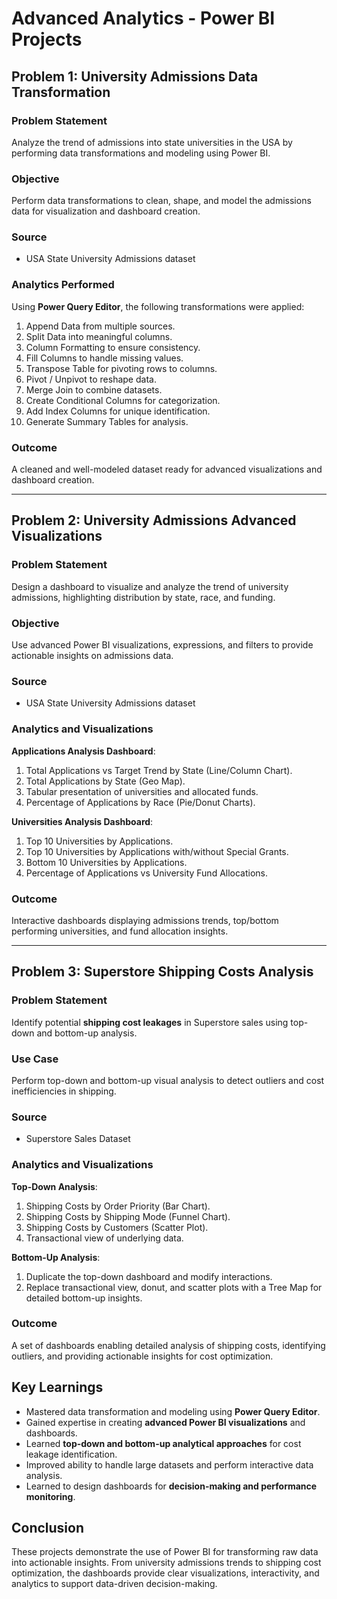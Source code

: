 # Advanced Analytics - Power BI Projects  

## Problem 1: University Admissions Data Transformation  

### Problem Statement
Analyze the trend of admissions into state universities in the USA by performing data transformations and modeling using Power BI.  

### Objective
Perform data transformations to clean, shape, and model the admissions data for visualization and dashboard creation.  

### Source
- USA State University Admissions dataset  

### Analytics Performed
Using **Power Query Editor**, the following transformations were applied:  
1. Append Data from multiple sources.  
2. Split Data into meaningful columns.  
3. Column Formatting to ensure consistency.  
4. Fill Columns to handle missing values.  
5. Transpose Table for pivoting rows to columns.  
6. Pivot / Unpivot to reshape data.  
7. Merge Join to combine datasets.  
8. Create Conditional Columns for categorization.  
9. Add Index Columns for unique identification.  
10. Generate Summary Tables for analysis.  

### Outcome
A cleaned and well-modeled dataset ready for advanced visualizations and dashboard creation.  

---

## Problem 2: University Admissions Advanced Visualizations  

### Problem Statement
Design a dashboard to visualize and analyze the trend of university admissions, highlighting distribution by state, race, and funding.  

### Objective
Use advanced Power BI visualizations, expressions, and filters to provide actionable insights on admissions data.  

### Source
- USA State University Admissions dataset  

### Analytics and Visualizations
**Applications Analysis Dashboard**:  
1. Total Applications vs Target Trend by State (Line/Column Chart).  
2. Total Applications by State (Geo Map).  
3. Tabular presentation of universities and allocated funds.  
4. Percentage of Applications by Race (Pie/Donut Charts).  

**Universities Analysis Dashboard**:  
1. Top 10 Universities by Applications.  
2. Top 10 Universities by Applications with/without Special Grants.  
3. Bottom 10 Universities by Applications.  
4. Percentage of Applications vs University Fund Allocations.  

### Outcome
Interactive dashboards displaying admissions trends, top/bottom performing universities, and fund allocation insights.  

---

## Problem 3: Superstore Shipping Costs Analysis  

### Problem Statement
Identify potential **shipping cost leakages** in Superstore sales using top-down and bottom-up analysis.  

### Use Case
Perform top-down and bottom-up visual analysis to detect outliers and cost inefficiencies in shipping.  

### Source
- Superstore Sales Dataset  

### Analytics and Visualizations
**Top-Down Analysis**:  
1. Shipping Costs by Order Priority (Bar Chart).  
2. Shipping Costs by Shipping Mode (Funnel Chart).  
3. Shipping Costs by Customers (Scatter Plot).  
4. Transactional view of underlying data.  

**Bottom-Up Analysis**:  
1. Duplicate the top-down dashboard and modify interactions.  
2. Replace transactional view, donut, and scatter plots with a Tree Map for detailed bottom-up insights.  

### Outcome
A set of dashboards enabling detailed analysis of shipping costs, identifying outliers, and providing actionable insights for cost optimization.  

## Key Learnings
- Mastered data transformation and modeling using **Power Query Editor**.  
- Gained expertise in creating **advanced Power BI visualizations** and dashboards.  
- Learned **top-down and bottom-up analytical approaches** for cost leakage identification.  
- Improved ability to handle large datasets and perform interactive data analysis.  
- Learned to design dashboards for **decision-making and performance monitoring**.  

## Conclusion
These projects demonstrate the use of Power BI for transforming raw data into actionable insights. From university admissions trends to shipping cost optimization, the dashboards provide clear visualizations, interactivity, and analytics to support data-driven decision-making. 
